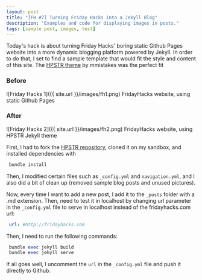 ```yaml
---
layout: post
title: "[FH #7] Turning Friday Hacks into a Jekyll Blog"
description: "Examples and code for displaying images in posts."
tags: [sample post, images, test]
---
```


Today's hack is about turning Friday Hacks' boring static Github Pages website
into a more dynamic blogging platform powered by Jekyll. In order to do that,
I set to find a sample template that would fit the style and content of this site.
The [HPSTR theme](https://github.com/mmistakes/hpstr-jekyll-theme) by mmistakes
was the perfect fit

### Before

![Friday Hacks 1]({{ site.url }}/images/fh1.png)
FridayHacks website, using static Github Pages

### After

![Friday Hacks 2]({{ site.url }}/images/fh2.png)
FridayHacks website, using HPSTR Jekyll theme

First, I had to fork the [HPSTR repository](https://github.com/mmistakes/hpstr-jekyll-theme),
cloned it on my sandbox, and installed dependencies with

```ruby
 bundle install
```

Then, I modified certain files such as `_config.yml` and `navigation.yml`, and
I also did a bit of clean up (removed sample blog posts and unused pictures).

Now, every time I want to add a new post, I add it to the `_posts` folder with a .md
extension. Then, need to test it in localhost by changing url parameter
in the `_config.yml` file to serve in localhost instead of the fridayhacks.com url:

```yaml
 url: #http://fridayhacks.com
```
Then, I need to run the following commands:

```ruby
 bundle exec jekyll build
 bundle exec jekyll serve
```

If all goes well, I uncomment the `url` in the `_config.yml` file and push it
directly to Github.
